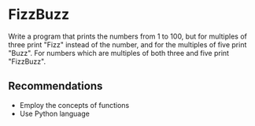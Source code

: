 # FizzBuzz 
Write a program that prints the numbers from 1 to 100, but for multiples of three print "Fizz" instead of the number, and for the multiples of five print "Buzz". For numbers which are multiples of both three and five print "FizzBuzz".

## Recommendations
- Employ the concepts of functions
- Use Python language
